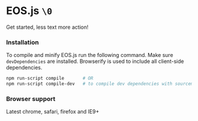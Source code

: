 # EOS.js `\0`

Get started, less text more action!

### Installation

To compile and minify EOS.js run the following command. Make sure `devDependencies`
are installed. Browserify is used to include all client-side dependencies.

```bash
npm run-script compile       # OR
npm run-script compile-dev   # to compile dev dependencies with sourcemaps included
```

### Browser support

Latest chrome, safari, firefox and IE9+

